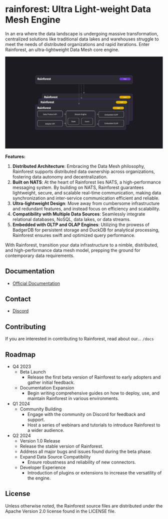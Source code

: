 # rainforest: Ultra Light-weight Data Mesh Engine 

In an era where the data landscape is undergoing massive transformation, centralized solutions like traditional data lakes and warehouses struggle to meet the needs of distributed organizations and rapid iterations. Enter Rainforest, an ultra-lightweight Data Mesh core engine.

![](/docs/img/arch.jpg)

**Features:**

1. **Distributed Architecture**: Embracing the Data Mesh philosophy, Rainforest supports distributed data ownership across organizations, fostering data autonomy and decentralization.
2. **Built on NATS**: At the heart of Rainforest lies NATS, a high-performance messaging system. By building on NATS, Rainforest guarantees lightweight, secure, and scalable real-time communication, making data synchronization and inter-service communication efficient and reliable.
3. **Ultra-lightweight Design**: Move away from cumbersome infrastructure and redundant features, and instead focus on efficiency and scalability.
4. **Compatibility with Multiple Data Sources**: Seamlessly integrate relational databases, NoSQL, data lakes, or data streams.
5. **Embedded with OLTP and OLAP Engines**: Utilizing the prowess of BadgerDB for persistent storage and DuckDB for analytical processing, Rainforest ensures swift and optimized query performance.

With Rainforest, transition your data infrastructure to a nimble, distributed, and high-performance data mesh model, prepping the ground for contemporary data requirements.


## Documentation
* [Official Documentation](https://Awareness-Labs.github.io)
<!-- - [Official Website](https://nats.io)
- [Official Documentation](https://docs.nats.io)
- [FAQ](https://docs.nats.io/reference/faq)
- Watch [a video overview](https://rethink.synadia.com/episodes/1/) of NATS.
- Watch [this video from SCALE 13x](https://www.youtube.com/watch?v=sm63oAVPqAM) to learn more about its origin story and design philosophy. -->

## Contact
* [Discord](https://discord.gg/5neZpYtrBT)
<!-- - [Twitter](https://twitter.com/nats_io): Follow us on Twitter!
- [Google Groups](https://groups.google.com/forum/#!forum/natsio): Where you can ask questions
- [Slack](https://natsio.slack.com): Click [here](https://slack.nats.io) to join. You can ask question to our maintainers and to the rich and active community. -->

## Contributing
If you are interested in contributing to Rainforest, read about our... ```/docs```

## Roadmap
<!-- The Rainforest product roadmap can be found [here](https://nats.io/about/#roadmap). -->

<!-- - [Contributing guide](https://nats.io/community/#contribute)
- [Report issues or propose Pull Requests](https://github.com/nats-io) -->
* Q4 2023
  * Beta Launch
    * Release the first beta version of Rainforest to early adopters and gather initial feedback.
  * Documentation Expansion
    *  Begin writing comprehensive guides on how to deploy, use, and maintain Rainforest in various environments.
* Q1 2024
  * Community Building
    * Engage with the community on Discord for feedback and support.
    * Host a series of webinars and tutorials to introduce Rainforest to a wider audience.
* Q2 2024
  *  Version 1.0 Release
    * Release the stable version of Rainforest.
    * Address all major bugs and issues found during the beta phase.
  * Expand Data Source Compatibility
    * Ensure robustness and reliability of new connectors.
  * Developer Experience
    * Introduction of plugins or extensions to increase the versatility of the engine. 

## License

Unless otherwise noted, the Rainforest source files are distributed
under the Apache Version 2.0 license found in the LICENSE file.
